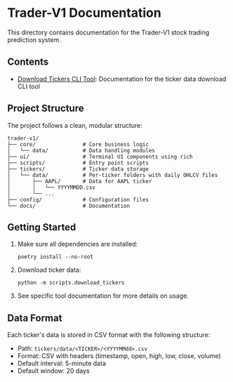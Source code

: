 # Trader-V1 Documentation

This directory contains documentation for the Trader-V1 stock trading prediction system.

## Contents

- [Download Tickers CLI Tool](download_tickers_cli.md): Documentation for the ticker data download CLI tool

## Project Structure

The project follows a clean, modular structure:

```
trader-v1/
├── core/               # Core business logic
│   └── data/           # Data handling modules
├── ui/                 # Terminal UI components using rich
├── scripts/            # Entry point scripts
├── tickers/            # Ticker data storage
│   └── data/           # Per-ticker folders with daily OHLCV files
│       ├── AAPL/       # Data for AAPL ticker
│       │   └── YYYYMMDD.csv
│       └── ...
├── config/             # Configuration files
└── docs/               # Documentation
```

## Getting Started

1. Make sure all dependencies are installed:
   ```
   poetry install --no-root
   ```

2. Download ticker data:
   ```
   python -m scripts.download_tickers
   ```

3. See specific tool documentation for more details on usage.

## Data Format

Each ticker's data is stored in CSV format with the following structure:
- Path: `tickers/data/<TICKER>/<YYYYMMdd>.csv`
- Format: CSV with headers (timestamp, open, high, low, close, volume)
- Default interval: 5-minute data
- Default window: 20 days
